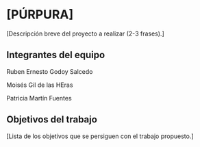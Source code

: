 # [PÚRPURA]

[Descripción breve del proyecto a realizar (2-3 frases).]

## Integrantes del equipo

Ruben Ernesto Godoy Salcedo

Moisés Gil de las HEras

Patricia Martín Fuentes


## Objetivos del trabajo

[Lista de los objetivos que se persiguen con el trabajo propuesto.]
